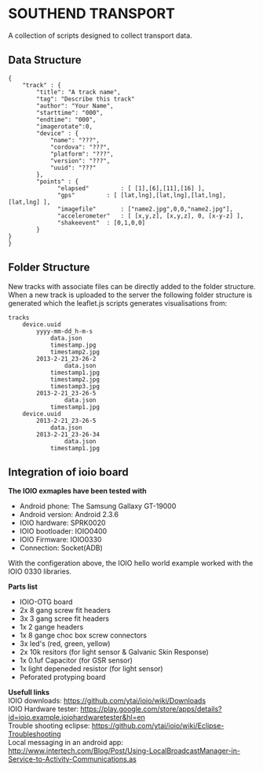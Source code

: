 SOUTHEND TRANSPORT
==================     
A collection of scripts designed to collect transport data.
  

Data Structure  
--------------
    {
    	"track" : {
            "title": "A track name",
            "tag": "Describe this track"
            "author": "Your Name", 
            "starttime": "000",
            "endtime": "000",
            "imagerotate":0,
            "device" : {
            	"name": "???",   
                "cordova": "???",
                "platform": "???",
                "version": "???",
                "uuid": "???"
            },
            "points" : {
                  "elapsed" 		: [ [1],[6],[11],[16] ],
                  "gps" 		: [ [lat,lng],[lat,lng],[lat,lng],[lat,lng] ],
                  "imagefile" 		: ["name2.jpg",0,0,"name2.jpg"],
                  "accelerometer" 	: [ [x,y,z], [x,y,z], 0, [x-y-z] ],
                  "shakeevent" 	: [0,1,0,0]
            }
	}
    }
Folder Structure
----------------
New tracks with associate files can be directly added to the folder structure.
When a new track is uploaded to the server the following folder structure is generated 
which the leaflet.js scripts generates visualisations from:

    tracks
    	device.uuid
    		yyyy-mm-dd_h-m-s
    			data.json
    			timestamp.jpg
    			timestamp2.jpg
    		2013-2-21_23-26-2
    		    	data.json
    			timestamp1.jpg
    			timestamp2.jpg
    			timestamp3.jpg
    		2013-2-21_23-26-5
    		    	data.json
    			timestamp1.jpg
    	device.uuid
    		2013-2-21_23-26-5
    			data.json
    		2013-2-21_23-26-34
    		        data.json
    			timestamp1.jpg
    

Integration of ioio board
-------------------------
**The IOIO exmaples have been tested with**  
- Android phone: The Samsung Gallaxy GT-19000
- Android version: Android 2.3.6
- IOIO hardware: SPRK0020
- IOIO bootloader: IOIO0400
- IOIO Firmware: IOIO0330
- Connection: Socket(ADB)
  
With the configeration above, the IOIO hello world example worked with the IOIO 0330 libraries.

**Parts list**  
- IOIO-OTG board
- 2x 8 gang screw fit headers
- 3x 3 gang scree fit headers
- 1x 2 gange headers
- 1x 8 gange choc box screw connectors
- 3x led's (red, green, yellow)
- 2x 10k resitors (for light sensor & Galvanic Skin Response)
- 1x 0.1uf Capacitor (for GSR sensor)
- 1x light depeneded resistor (for light sensor)
- Peforated protyping board

**Usefull links**  
IOIO downloads: https://github.com/ytai/ioio/wiki/Downloads  
IOIO Hardware tester: https://play.google.com/store/apps/details?id=ioio.example.ioiohardwaretester&hl=en  
Trouble shooting eclipse: https://github.com/ytai/ioio/wiki/Eclipse-Troubleshooting  
Local messaging in an android app: http://www.intertech.com/Blog/Post/Using-LocalBroadcastManager-in-Service-to-Activity-Communications.as



